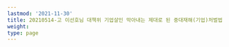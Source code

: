 ```yaml
---
lastmod: '2021-11-30'
title: 20210514-고 이선호님 대책위 기업살인 막아내는 제대로 된 중대재해(기업)처벌법 시행령 제정 촉구 기자회견
weight: 
type: page
---
```

